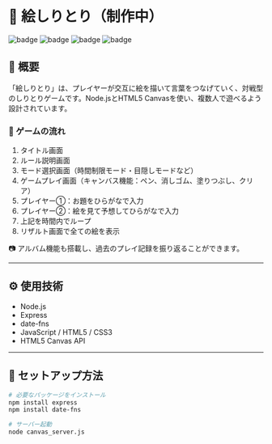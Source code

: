 # 🎨 絵しりとり（制作中）

![badge](https://img.shields.io/badge/Node.js-%23339933?style=for-the-badge&logo=node.js&logoColor=white)
![badge](https://img.shields.io/badge/HTML5-%23E34F26?style=for-the-badge&logo=html5&logoColor=white)
![badge](https://img.shields.io/badge/CSS3-%231572B6?style=for-the-badge&logo=css3&logoColor=white)
![badge](https://img.shields.io/badge/JavaScript-%23F7DF1E?style=for-the-badge&logo=javascript&logoColor=black)

## 📝 概要

「絵しりとり」は、プレイヤーが交互に絵を描いて言葉をつなげていく、対戦型のしりとりゲームです。Node.jsとHTML5 Canvasを使い、複数人で遊べるよう設計されています。

### 🔁 ゲームの流れ
1. タイトル画面  
2. ルール説明画面  
3. モード選択画面（時間制限モード・目隠しモードなど）  
4. ゲームプレイ画面（キャンバス機能：ペン、消しゴム、塗りつぶし、クリア）  
5. プレイヤー①：お題をひらがなで入力  
6. プレイヤー②：絵を見て予想してひらがなで入力  
7. 上記を時間内でループ  
8. リザルト画面で全ての絵を表示  

📷 アルバム機能も搭載し、過去のプレイ記録を振り返ることができます。

---

## ⚙️ 使用技術

- Node.js  
- Express  
- date-fns  
- JavaScript / HTML5 / CSS3  
- HTML5 Canvas API

---

## 🚀 セットアップ方法

```bash
# 必要なパッケージをインストール
npm install express
npm install date-fns

# サーバー起動
node canvas_server.js
